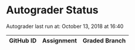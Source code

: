 # Autograder Status
Autograder last run at: October 13, 2018 at 16:40

| GitHub ID | Assignment | Graded Branch |
|-----------|------------|---------------|

